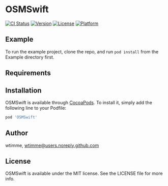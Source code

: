 # OSMSwift

[![CI Status](https://img.shields.io/travis/wtimme/OSMSwift.svg?style=flat)](https://travis-ci.org/wtimme/OSMSwift)
[![Version](https://img.shields.io/cocoapods/v/OSMSwift.svg?style=flat)](https://cocoapods.org/pods/OSMSwift)
[![License](https://img.shields.io/cocoapods/l/OSMSwift.svg?style=flat)](https://cocoapods.org/pods/OSMSwift)
[![Platform](https://img.shields.io/cocoapods/p/OSMSwift.svg?style=flat)](https://cocoapods.org/pods/OSMSwift)

## Example

To run the example project, clone the repo, and run `pod install` from the Example directory first.

## Requirements

## Installation

OSMSwift is available through [CocoaPods](https://cocoapods.org). To install
it, simply add the following line to your Podfile:

```ruby
pod 'OSMSwift'
```

## Author

wtimme, wtimme@users.noreply.github.com

## License

OSMSwift is available under the MIT license. See the LICENSE file for more info.
